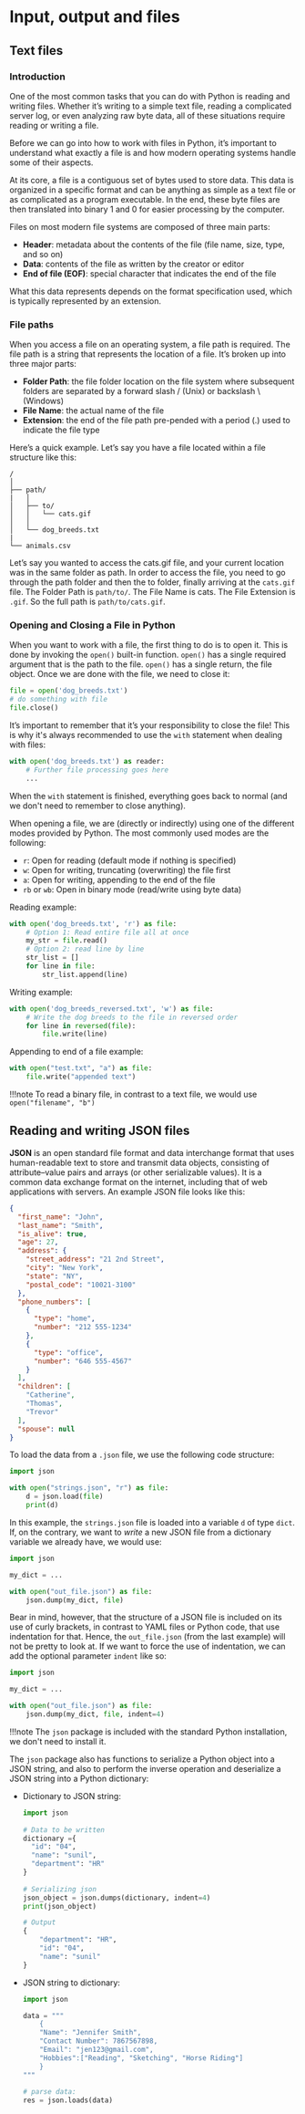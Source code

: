 # Input, output and files

## Text files

### Introduction 

One of the most common tasks that you can do with Python is reading and writing files. 
Whether it’s writing to a simple text file, reading a complicated server log, or even analyzing raw 
byte data, all of these situations require reading or writing a file.

Before we can go into how to work with files in Python, it’s important to understand what exactly a 
file is and how modern operating systems handle some of their aspects.

At its core, a file is a contiguous set of bytes used to store data. This data is organized 
in a specific format and can be anything as simple as a text file or as complicated as a 
program executable. In the end, these byte files are then translated into binary 1 and 0 for 
easier processing by the computer.

Files on most modern file systems are composed of three main parts:

- **Header**: metadata about the contents of the file (file name, size, type, and so on)
- **Data**: contents of the file as written by the creator or editor
- **End of file (EOF)**: special character that indicates the end of the file

What this data represents depends on the format specification used, which is typically represented by an extension.

### File paths

When you access a file on an operating system, a file path is required. The file path is a string 
that represents the location of a file. It’s broken up into three major parts:

- **Folder Path**: the file folder location on the file system where subsequent folders are separated 
  by a forward slash / (Unix) or backslash \ (Windows)
- **File Name**: the actual name of the file
- **Extension**: the end of the file path pre-pended with a period (.) used to indicate the file type

Here’s a quick example. Let’s say you have a file located within a file structure like this:

    /
    │
    ├── path/
    |   │
    │   ├── to/
    │   │   └── cats.gif
    │   │
    │   └── dog_breeds.txt
    |
    └── animals.csv

Let’s say you wanted to access the cats.gif file, and your current location was in the same folder as path. 
In order to access the file, you need to go through the path folder and then the to folder, finally 
arriving at the `cats.gif` file. The Folder Path is `path/to/`. The File Name is cats. The File 
Extension is `.gif`. So the full path is `path/to/cats.gif`.

### Opening and Closing a File in Python

When you want to work with a file, the first thing to do is to open it. This is done by invoking 
the `open()` built-in function. `open()` has a single required argument that is the path to the file. 
`open()` has a single return, the file object. Once we are done with the file, we need to close it:

```python
file = open('dog_breeds.txt')
# do something with file
file.close()
```

It’s important to remember that it’s your responsibility to close the file! This is why it's always
recommended to use the `with` statement when dealing with files:

```python
with open('dog_breeds.txt') as reader:
    # Further file processing goes here
    ...
```

When the `with` statement is finished, everything goes back to normal (and we don't need to remember
to close anything). 

When opening a file, we are (directly or indirectly) using one of the different modes provided by Python.
The most commonly used modes are the following:

- `r`: Open for reading (default mode if nothing is specified)
- `w`: Open for writing, truncating (overwriting) the file first
- `a`: Open for writing, appending to the end of the file
- `rb` or `wb`: Open in binary mode (read/write using byte data)

Reading example:

```python
with open('dog_breeds.txt', 'r') as file:
    # Option 1: Read entire file all at once
    my_str = file.read()
    # Option 2: read line by line
    str_list = []
    for line in file:
        str_list.append(line)
```

Writing example:
```python
with open('dog_breeds_reversed.txt', 'w') as file:
    # Write the dog breeds to the file in reversed order
    for line in reversed(file):
        file.write(line)
```

Appending to end of a file example:
```python
with open("test.txt", "a") as file:
    file.write("appended text")
```

!!!note
    To read a binary file, in contrast to a text file, we would use `open("filename", "b")`

## Reading and writing JSON files

**JSON** is an open standard file format and data interchange format that uses human-readable text 
to store and transmit data objects, consisting of attribute–value pairs and arrays (or other serializable values). 
It is a common data exchange format on the internet, including that of web applications with servers. An 
example JSON file looks like this:

```json
{
  "first_name": "John",
  "last_name": "Smith",
  "is_alive": true,
  "age": 27,
  "address": {
    "street_address": "21 2nd Street",
    "city": "New York",
    "state": "NY",
    "postal_code": "10021-3100"
  },
  "phone_numbers": [
    {
      "type": "home",
      "number": "212 555-1234"
    },
    {
      "type": "office",
      "number": "646 555-4567"
    }
  ],
  "children": [
    "Catherine",
    "Thomas",
    "Trevor"
  ],
  "spouse": null
}
```

To load the data from a `.json` file, we use the following code structure:

```python
import json

with open("strings.json", "r") as file:
    d = json.load(file)
    print(d)
```
In this example, the `strings.json` file is loaded into a variable `d` of type `dict`. If, on the contrary,
we want to _write_ a new JSON file from a dictionary variable we already have, we would use:
```python
import json

my_dict = ...

with open("out_file.json") as file:
    json.dump(my_dict, file)
```
Bear in mind, however, that the structure of a JSON file is included on its use of curly brackets, in contrast
to YAML files or Python code, that use indentation for that. Hence, the `out_file.json` (from the last example)
will not be pretty to look at. If we want to force the use of indentation, we can add the optional parameter `indent`
like so:
```python
import json

my_dict = ...

with open("out_file.json") as file:
    json.dump(my_dict, file, indent=4)
```

!!!note
    The `json` package is included with the standard Python installation, we don't need to install it.

The `json` package also has functions to serialize a Python object into a JSON string, and also to perform
the inverse operation and deserialize a JSON string into a Python dictionary:

* Dictionary to JSON string:
    ```python   
    import json 
        
    # Data to be written 
    dictionary ={ 
      "id": "04", 
      "name": "sunil", 
      "department": "HR"
    } 
        
    # Serializing json  
    json_object = json.dumps(dictionary, indent=4) 
    print(json_object)
  
    # Output
    {
        "department": "HR",
        "id": "04",
        "name": "sunil"
    }    
    ```
* JSON string to dictionary:
    ```python   
    import json
  
    data = """
        {  
        "Name": "Jennifer Smith",  
        "Contact Number": 7867567898,  
        "Email": "jen123@gmail.com",  
        "Hobbies":["Reading", "Sketching", "Horse Riding"]  
        }
    """
        
    # parse data:  
    res = json.loads(data)  
    ```